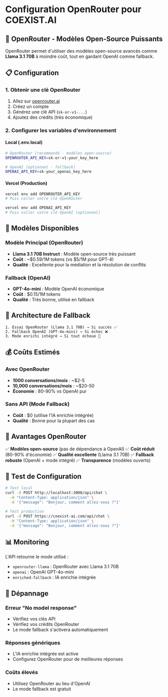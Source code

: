 # Configuration OpenRouter pour COEXIST.AI

## 🚀 OpenRouter - Modèles Open-Source Puissants

OpenRouter permet d'utiliser des modèles open-source avancés comme **Llama 3.1 70B** à moindre coût, tout en gardant OpenAI comme fallback.

## 📋 Configuration

### 1. Obtenir une clé OpenRouter

1. Allez sur [openrouter.ai](https://openrouter.ai)
2. Créez un compte
3. Générez une clé API (`sk-or-v1-...`)
4. Ajoutez des crédits (très économique)

### 2. Configurer les variables d'environnement

#### Local (.env.local)
```bash
# OpenRouter (recommandé - modèles open-source)
OPENROUTER_API_KEY=sk-or-v1-your_key_here

# OpenAI (optionnel - fallback)
OPENAI_API_KEY=sk-your_openai_key_here
```

#### Vercel (Production)
```bash
vercel env add OPENROUTER_API_KEY
# Puis coller votre clé OpenRouter

vercel env add OPENAI_API_KEY  
# Puis coller votre clé OpenAI (optionnel)
```

## 🤖 Modèles Disponibles

### Modèle Principal (OpenRouter)
- **Llama 3.1 70B Instruct** : Modèle open-source très puissant
- **Coût** : ~$0.59/1M tokens (vs $5/1M pour GPT-4)
- **Qualité** : Excellente pour la médiation et la résolution de conflits

### Fallback (OpenAI)
- **GPT-4o-mini** : Modèle OpenAI économique
- **Coût** : $0.15/1M tokens
- **Qualité** : Très bonne, utilisé en fallback

## 🔄 Architecture de Fallback

```
1. Essai OpenRouter (Llama 3.1 70B) → Si succès ✅
2. Fallback OpenAI (GPT-4o-mini) → Si échec ❌
3. Mode enrichi intégré → Si tout échoue 🔄
```

## 💰 Coûts Estimés

### Avec OpenRouter
- **1000 conversations/mois** : ~$2-5
- **10,000 conversations/mois** : ~$20-50
- **Économie** : 80-90% vs OpenAI pur

### Sans API (Mode Fallback)
- **Coût** : $0 (utilise l'IA enrichie intégrée)
- **Qualité** : Bonne pour la plupart des cas

## 🎯 Avantages OpenRouter

✅ **Modèles open-source** (pas de dépendance à OpenAI)
✅ **Coût réduit** (80-90% d'économie)
✅ **Qualité excellente** (Llama 3.1 70B)
✅ **Fallback robuste** (OpenAI + mode intégré)
✅ **Transparence** (modèles ouverts)

## 🔧 Test de Configuration

```bash
# Test local
curl -X POST http://localhost:3000/api/chat \
  -H "Content-Type: application/json" \
  -d '{"message": "Bonjour, comment allez-vous ?"}'

# Test production
curl -X POST https://coexist-ai.com/api/chat \
  -H "Content-Type: application/json" \
  -d '{"message": "Bonjour, comment allez-vous ?"}'
```

## 📊 Monitoring

L'API retourne le mode utilisé :
- `openrouter-llama` : OpenRouter avec Llama 3.1 70B
- `openai` : OpenAI GPT-4o-mini
- `enriched-fallback` : IA enrichie intégrée

## 🚨 Dépannage

### Erreur "No model response"
- Vérifiez vos clés API
- Vérifiez vos crédits OpenRouter
- Le mode fallback s'activera automatiquement

### Réponses génériques
- L'IA enrichie intégrée est active
- Configurez OpenRouter pour de meilleures réponses

### Coûts élevés
- Utilisez OpenRouter au lieu d'OpenAI
- Le mode fallback est gratuit
